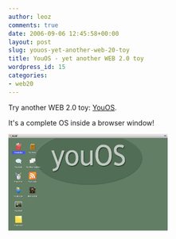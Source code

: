 ```yaml
---
author: leoz
comments: true
date: 2006-09-06 12:45:58+00:00
layout: post
slug: youos-yet-another-web-20-toy
title: YouOS - yet another WEB 2.0 toy
wordpress_id: 15
categories:
- web20
---
```


Try another WEB 2.0 toy: [YouOS](https://www.youos.com/).

It's a complete OS inside a browser window!

<p>
<a class="fancybox" href="/uploads/2006/09/youos.jpg" title="YouOS">
	<img src="/uploads/2006/09/youos.jpg" alt="YouOS" height="195" width="320">
</a>
</p>
